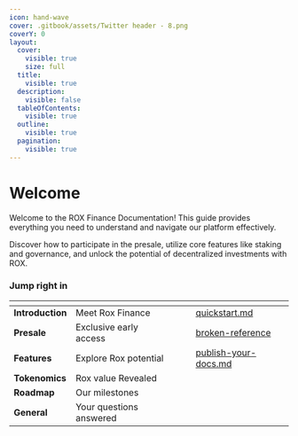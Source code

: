 ```yaml
---
icon: hand-wave
cover: .gitbook/assets/Twitter header - 8.png
coverY: 0
layout:
  cover:
    visible: true
    size: full
  title:
    visible: true
  description:
    visible: false
  tableOfContents:
    visible: true
  outline:
    visible: true
  pagination:
    visible: true
---
```


# Welcome

Welcome to the ROX Finance Documentation! This guide provides everything you need to understand and navigate our platform effectively.

Discover how to participate in the presale, utilize core features like staking and governance, and unlock the potential of decentralized investments with ROX.

### Jump right in

<table data-view="cards"><thead><tr><th></th><th></th><th data-hidden data-card-cover data-type="files"></th><th data-hidden></th><th data-hidden data-card-target data-type="content-ref"></th></tr></thead><tbody><tr><td><strong>Introduction</strong></td><td>Meet Rox Finance</td><td></td><td></td><td><a href="introduction/quickstart.md">quickstart.md</a></td></tr><tr><td><strong>Presale</strong></td><td>Exclusive early access</td><td></td><td></td><td><a href="broken-reference/">broken-reference</a></td></tr><tr><td><strong>Features</strong></td><td>Explore Rox potential</td><td></td><td></td><td><a href="introduction/publish-your-docs.md">publish-your-docs.md</a></td></tr><tr><td><strong>Tokenomics</strong></td><td>Rox value Revealed</td><td></td><td></td><td></td></tr><tr><td><strong>Roadmap</strong></td><td>Our milestones</td><td></td><td></td><td></td></tr><tr><td><strong>General</strong></td><td>Your questions answered</td><td></td><td></td><td></td></tr></tbody></table>
